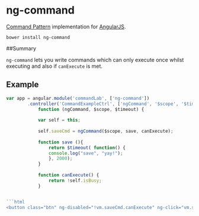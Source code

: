 # ng-command

[1]: http://angularjs.org/
[2]: https://en.wikipedia.org/wiki/Command_pattern

[Command Pattern][2] implementation for [AngularJS][1].

	bower install ng-command
 
 ##Summary
 
`ng-command` lets you write commands which can only execute once whilst executing and also if `canExecute` is met.


## Example
```javascript
var app = angular.module('commandLab', ['ng-command'])
		.controller('CommandExampleCtrl', ['ngCommand', '$scope', '$timeout',
			function (ngCommand, $scope, $timeout) {
					
			var self = this;
					
			self.saveCmd = ngCommand($scope, save, canExecute);
 
			function save (){
				return $timeout( function() {
				console.log("save", "yay!");
				}, 2000);
			}
			
			function canExecute() {
				return !self.isBusy;
			}


```html
<button class="btn" ng-disabled="!vm.saveCmd.canExecute" ng-click="vm.saveCmd.execute()">

